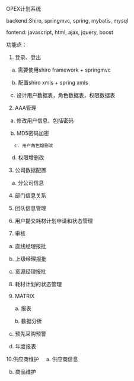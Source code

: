 OPEX计划系统

backend:Shiro, springmvc, spring, mybatis, mysql

fontend: javascript, html, ajax, jquery, boost

功能点：

1. 登录、登出

       a. 需要使用shiro framework + springmvc

       b. 配置shiro xmls + spring xmls

       c. 设计用户数据表，角色数据表，权限数据表
    
2. AAA管理

       a. 修改用户信息，包括密码
  
       b. MD5密码加密
       
       c. 用户角色增删改

       d. 权限增删改
    
3. 公司数据配置

       a. 分公司信息
    
4. 部门信息关系

5. 团队信息管理

6. 用户提交耗材计划申请和状态管理

7. 审核

      a. 直线经理报批

      b. 上级经理报批

      c. 资源经理报批

8. 耗材计划的状态管理

9.  MATRIX

      a. 报表 

      b. 数据分析

      c. 预先采购预警

      d. 年度报表

10.供应商维护
   
      a. 供应商信息
   
      b. 商品维护

